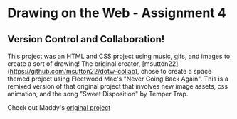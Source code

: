 # Drawing on the Web - Assignment 4

## Version Control and Collaboration!

This project was an HTML and CSS project using music, gifs, and images to create a sort of drawing! The original creator, [msutton22] (https://github.com/msutton22/dotw-collab), chose to create a space themed project using Fleetwood Mac's "Never Going Back Again". This is a remixed version of that original project that involves new image assets, css animation, and the song "Sweet Disposition" by Temper Trap.



Check out Maddy's [original project](http://i6.cims.nyu.edu/~ms9642/htmlcss/)
